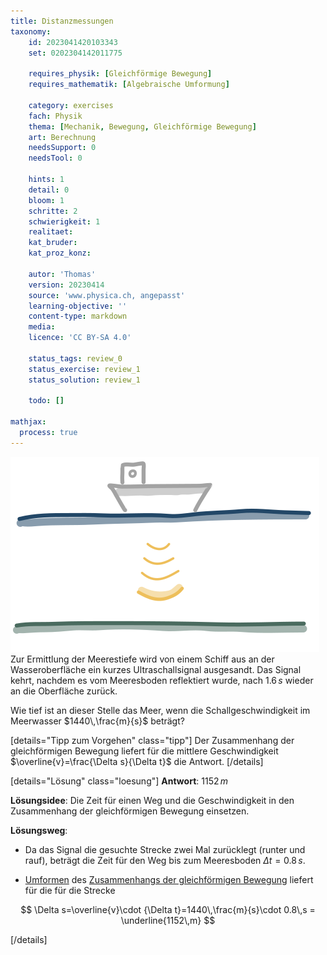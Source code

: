 ```yaml
---
title: Distanzmessungen
taxonomy:
	id: 2023041420103343
	set: 0202304142011775

	requires_physik: [Gleichförmige Bewegung]
	requires_mathematik: [Algebraische Umformung]

	category: exercises
	fach: Physik
	thema: [Mechanik, Bewegung, Gleichförmige Bewegung]
	art: Berechnung
	needsSupport: 0
	needsTool: 0

	hints: 1
	detail: 0
	bloom: 1
	schritte: 2
	schwierigkeit: 1
	realitaet: 
	kat_bruder:
	kat_proz_konz: 

	autor: 'Thomas'
	version: 20230414
	source: 'www.physica.ch, angepasst'
	learning-objective: ''
	content-type: markdown
	media:
	licence: 'CC BY-SA 4.0'

	status_tags: review_0
	status_exercise: review_1
	status_solution: review_1

	todo: []

mathjax:
  process: true
---
```

![Ein Schiff nutzt Schall zur Tiefenbestimmung](exercise30-1.svg?resize=400,280&class=float-right) Zur Ermittlung der Meerestiefe wird von einem Schiff aus an der Wasseroberfläche ein kurzes Ultraschallsignal ausgesandt. Das Signal kehrt, nachdem es vom Meeresboden reflektiert wurde, nach $1.6\,s$ wieder an die Oberfläche zurück.

Wie tief ist an dieser Stelle das Meer, wenn die Schallgeschwindigkeit im Meerwasser $1440\,\frac{m}{s}$ beträgt?

[details="Tipp zum Vorgehen" class="tipp"]
Der Zusammenhang der gleichförmigen Bewegung liefert für die mittlere Geschwindigkeit $\overline{v}=\frac{\Delta s}{\Delta t}$ die Antwort.
[/details]

[details="Lösung" class="loesung"]
**Antwort**: $1152\,m$

**Lösungsidee**: Die Zeit für einen Weg und die Geschwindigkeit in den Zusammenhang der gleichförmigen Bewegung einsetzen.

**Lösungsweg**:
- Da das Signal die gesuchte Strecke zwei Mal zurücklegt (runter und rauf), beträgt die Zeit für den Weg bis zum Meeresboden $\Delta t=0.8\,s$.

- [Umformen](../) des [Zusammenhangs der gleichförmigen Bewegung](../) liefert für die für die Strecke

$$
\Delta s=\overline{v}\cdot {\Delta t}=1440\,\frac{m}{s}\cdot 0.8\,s = \underline{1152\,m}
$$

[/details]